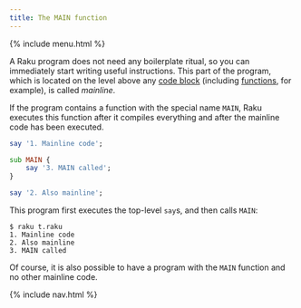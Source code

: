 ```yaml
---
title: The MAIN function
---
```


{% include menu.html %}

A Raku program does not need any boilerplate ritual, so you can immediately start writing useful instructions. This part of the program, which is located on the level above any [code block](/essentials/code-blocks) (including [functions](/essentials/functions), for example), is called _mainline_.

If the program contains a function with the special name `MAIN`, Raku executes this function after it compiles everything and after the mainline code has been executed.

```raku
say '1. Mainline code';

sub MAIN {
    say '3. MAIN called';
}

say '2. Also mainline';
```

This program first executes the top-level `say`s, and then calls `MAIN`:

```console
$ raku t.raku
1. Mainline code
2. Also mainline
3. MAIN called
```

Of course, it is also possible to have a program with the `MAIN` function and no other mainline code.

{% include nav.html %}
